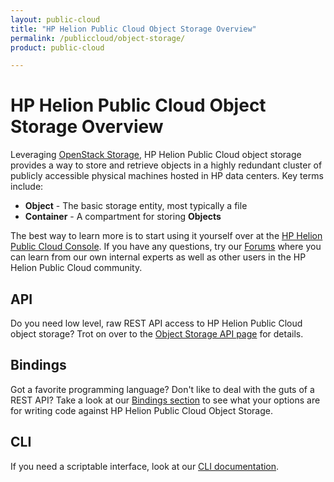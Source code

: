 ```yaml
---
layout: public-cloud
title: "HP Helion Public Cloud Object Storage Overview"
permalink: /publiccloud/object-storage/
product: public-cloud 

---
```

<!--PUBLISHED-->
# HP Helion Public Cloud Object Storage Overview

<!-- <iframe src="https://player.vimeo.com/video/32118778?title=0&amp;byline=0&amp;portrait=0" width="580" height="420" frameborder="0"> </iframe> -->

Leveraging [OpenStack Storage](http://openstack.org/projects/storage/), HP Helion Public Cloud object storage provides a way to store and retrieve objects in a highly redundant cluster of publicly accessible physical machines hosted in HP data centers.  Key terms include:

* **Object** - The basic storage entity, most typically a file
* **Container** - A compartment for storing **Objects**

The best way to learn more is to start using it yourself over at the [HP Helion Public Cloud Console](https://horizon.hpcloud.com/).  If you have any questions, try our [Forums](https://community.hpcloud.com) where you can learn from our own internal experts as well as other users in the HP Helion Public Cloud community.

## API
Do you need low level, raw REST API access to HP Helion Public Cloud object storage?  Trot on over to the [Object Storage API page](/publiccloud/api/object-storage) for details.

## Bindings
Got a favorite programming language?  Don't like to deal with the guts of a REST API?  Take a look at our [Bindings section](/publiccloud/bindings) to see what your options are for writing code against HP Helion Public Cloud Object Storage.

## CLI
If you need a scriptable interface, look at our [CLI documentation](/publiccloud/cli).
